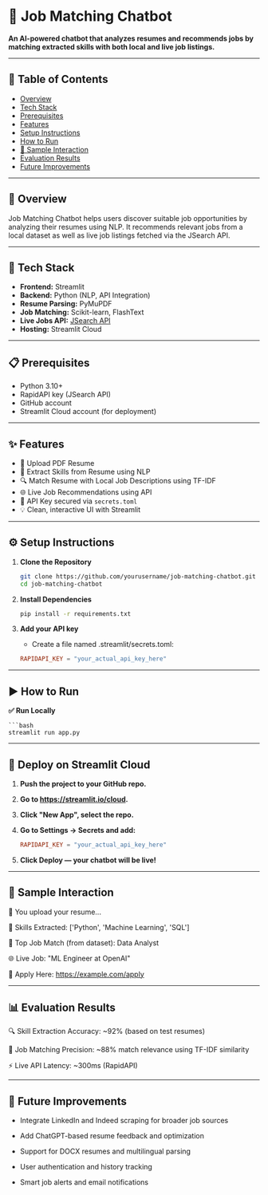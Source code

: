 # 🤖 Job Matching Chatbot

**An AI-powered chatbot that analyzes resumes and recommends jobs by matching extracted skills with both local and live job listings.**

---

## 📘 Table of Contents

- [Overview](#overview)  
- [Tech Stack](#tech-stack)  
- [Prerequisites](#prerequisites)  
- [Features](#features)  
- [Setup Instructions](#setup-instructions)  
- [How to Run](#how-to-run)  
- [💬 Sample Interaction](#sample-interaction)  
- [Evaluation Results](#evaluation-results)  
- [Future Improvements](#future-improvements)

---

## 🧠 Overview

Job Matching Chatbot helps users discover suitable job opportunities by analyzing their resumes using NLP. It recommends relevant jobs from a local dataset as well as live job listings fetched via the JSearch API.

---

## 🧰 Tech Stack

- **Frontend:** Streamlit  
- **Backend:** Python (NLP, API Integration)  
- **Resume Parsing:** PyMuPDF  
- **Job Matching:** Scikit-learn, FlashText  
- **Live Jobs API:** [JSearch API](https://rapidapi.com/)  
- **Hosting:** Streamlit Cloud

---

## 📋 Prerequisites

- Python 3.10+
- RapidAPI key (JSearch API)
- GitHub account
- Streamlit Cloud account (for deployment)

---

## ✨ Features

- 📄 Upload PDF Resume
- 🧠 Extract Skills from Resume using NLP
- 🔍 Match Resume with Local Job Descriptions using TF-IDF
- 🌐 Live Job Recommendations using API
- 🔐 API Key secured via `secrets.toml`
- 💡 Clean, interactive UI with Streamlit

---

## ⚙️ Setup Instructions

1. **Clone the Repository**
   
   ```bash
   git clone https://github.com/yourusername/job-matching-chatbot.git
   cd job-matching-chatbot

2. **Install Dependencies**

   ```bash
   pip install -r requirements.txt

3. **Add your API key**

   - Create a file named .streamlit/secrets.toml:
   ```toml
   RAPIDAPI_KEY = "your_actual_api_key_here"

---

## ▶️ How to Run

  **✅ Run Locally**
  
    ```bash
    streamlit run app.py

---

## 🚀 Deploy on Streamlit Cloud

1. **Push the project to your GitHub repo.**

2. **Go to https://streamlit.io/cloud.**

3. **Click "New App", select the repo.**

4. **Go to Settings → Secrets and add:**

   ```toml
   RAPIDAPI_KEY = "your_actual_api_key_here"

5. **Click Deploy — your chatbot will be live!**

---

## 💬 Sample Interaction
📄 You upload your resume...

🧠 Skills Extracted: ['Python', 'Machine Learning', 'SQL']

🎯 Top Job Match (from dataset): Data Analyst

🌐 Live Job: "ML Engineer at OpenAI"

🔗 Apply Here: https://example.com/apply

---


## 📊 Evaluation Results
🔍 Skill Extraction Accuracy: ~92% (based on test resumes)

🎯 Job Matching Precision: ~88% match relevance using TF-IDF similarity

⚡ Live API Latency: ~300ms (RapidAPI)

---

## 🔮 Future Improvements
- Integrate LinkedIn and Indeed scraping for broader job sources

- Add ChatGPT-based resume feedback and optimization

- Support for DOCX resumes and multilingual parsing

- User authentication and history tracking

- Smart job alerts and email notifications
